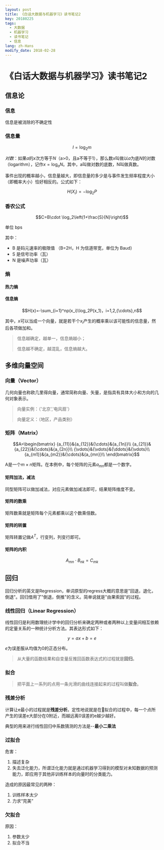 ```yaml
---
layout: post
title: 《白话大数据与机器学习》读书笔记2
key: 20180225
tags:
  - 大数据
  - 机器学习
  - 读书笔记
  - 信息
lang: zh-Hans
modify_date: 2018-02-28
---
```


# 《白话大数据与机器学习》读书笔记2

## 信息论

### 信息

信息是被消除的不确定性
<!--more-->
### 信息量

$$I=\log_2m$$

*对数*：如果$a$的$x$次方等于$N$（a>0，且a不等于1），那么数$x$叫做以$a$为底$N$的对数（logarithm），记作$x=\log_aN$。其中，a叫做对数的底数，N叫做真数。

事件出现的概率越小，信息量越大，即信息量的多少是与事件发生频率程度大小（即概率大小）恰好相反的。公式如下：

$$H(X_i)=-\log_2P$$

### 香农公式

$$C=B\cdot \log_2\left(1+\frac{S}{N}\right)$$

单位 bps

其中：

* B 是码元速率的极限值 （B=2H，H 为信道带宽，单位为 Baud）
* S 是信号功率（瓦）
* N 是噪声功率（瓦）

### 熵

#### 热力熵

#### 信息熵

$$H(x)=-\sum_{i=1}^np(x_i)\log_2P(x_1)，i=1,2,{\cdots},n$$

其中，$x$可以当成一个向量，就是若干个$x_i$产生的概率乘以该可能性的信息量，然后各项做加和。


> 信息越确定，越单一，信息熵越小；
>
> 信息越不确定，越混乱，信息熵越大。

## 多维向量空间

### 向量（Vector）

几何向量也称欧几里得向量，通常简称向量、矢量，是指具有具体大小和方向的几何对象表示。

>向量实例：（'北京','电风扇'）
>
>向量定义：（地区，产品类别）

### 矩阵（Matrix）

$$A=\begin{bmatrix}
{a_{11}}&{a_{12}}&{\cdots}&{a_{1n}}\\
{a_{21}}&{a_{22}}&{\cdots}&{a_{2n}}\\
{\vdots}&{\vdots}&{\ddots}&{\vdots}\\
{a_{m1}}&{a_{m2}}&{\cdots}&{a_{mn}}\\
\end{bmatrix}$$

A是一个$m\times n$矩阵。在本例中，每个矩阵的元素$a_{mn}$都是一个数字。

#### 矩阵加法，减法

同型矩阵可以做加减法，对应元素做加减法即可，结果矩阵维度不变。

#### 矩阵的数乘

矩阵数乘就是矩阵每个元素都乘以这个数乘倍数。

#### 矩阵的转置

矩阵转置记做$A^T$，行变列，列变行即可。

#### 矩阵的内积

$$A_{mn}\cdot B_{nk} = C_{mk}$$

## 回归

回归分析的英文是Regression，单词原型的regress大概的意思是"回退，退化，倒退"。回归借用了"倒退，倒推"的含义。简单说就是"由果索因"的过程。

### 线性回归（Linear Regression）

线性回归是利用数理统计学中的回归分析来确定两种或者两种以上变量间相互依赖的定量关系的一种统计分析方法。其表达形式如下：

$$y=ax+b=e$$

$e$为误差服从均值为0的正态分布。

>从大量的函数结果和自变量反推回函数表达式的过程就是**回归**。

### 拟合

>把平面上一系列的点用一条光滑的曲线连接起来的过程叫做**拟合**。

### 残差分析

计算让e最小的过程就是**残差分析**。定性地说就是在拟合的过程中，每一个点所产生的误差e大部分在0附近，而越远离0误差的e越少越好。

典型的用来进行线性回归中系数猜测的方法是--**最小二乘法**


### 过拟合

危害：
1. 描述复杂
2. 失去泛化能力，所谓泛化能力就是通过机器学习得到的模型对未知数据的预测能力，即应用于其他非训练样本的向量时的分类能力。

造成的原因最常见的两种：

1. 训练样本太少
2. 力求“完美”

### 欠拟合

原因：
1. 参数太少
2. 拟合不当
